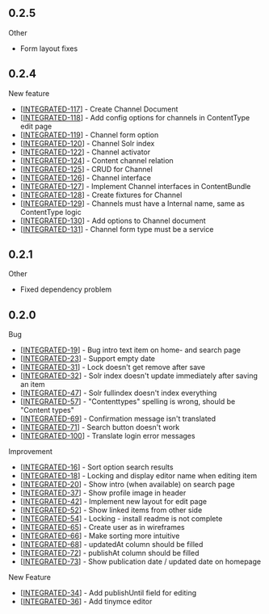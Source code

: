 ## 0.2.5 ##

Other
<ul>
<li>Form layout fixes</li>
</ul>

## 0.2.4 ##

New feature
<ul>
<li>[<a href='https://eactive.atlassian.net/browse/INTEGRATED-117'>INTEGRATED-117</a>] -         Create Channel Document
</li>
<li>[<a href='https://eactive.atlassian.net/browse/INTEGRATED-118'>INTEGRATED-118</a>] -         Add config options for channels in ContentType edit page
</li>
<li>[<a href='https://eactive.atlassian.net/browse/INTEGRATED-119'>INTEGRATED-119</a>] -         Channel form option
</li>
<li>[<a href='https://eactive.atlassian.net/browse/INTEGRATED-120'>INTEGRATED-120</a>] -         Channel Solr index
</li>
<li>[<a href='https://eactive.atlassian.net/browse/INTEGRATED-122'>INTEGRATED-122</a>] -         Channel activator
</li>
<li>[<a href='https://eactive.atlassian.net/browse/INTEGRATED-124'>INTEGRATED-124</a>] -         Content channel relation
</li>
<li>[<a href='https://eactive.atlassian.net/browse/INTEGRATED-125'>INTEGRATED-125</a>] -         CRUD for Channel
</li>
<li>[<a href='https://eactive.atlassian.net/browse/INTEGRATED-126'>INTEGRATED-126</a>] -         Channel interface
</li>
<li>[<a href='https://eactive.atlassian.net/browse/INTEGRATED-127'>INTEGRATED-127</a>] -         Implement Channel interfaces in ContentBundle
</li>
<li>[<a href='https://eactive.atlassian.net/browse/INTEGRATED-128'>INTEGRATED-128</a>] -         Create fixtures for Channel
</li>
<li>[<a href='https://eactive.atlassian.net/browse/INTEGRATED-129'>INTEGRATED-129</a>] -         Channels must have a Internal name, same as ContentType logic
</li>
<li>[<a href='https://eactive.atlassian.net/browse/INTEGRATED-130'>INTEGRATED-130</a>] -         Add options to Channel document
</li>
<li>[<a href='https://eactive.atlassian.net/browse/INTEGRATED-131'>INTEGRATED-131</a>] -         Channel form type must be a service
</li>
</ul>

## 0.2.1 ##

Other
<ul>
<li>Fixed dependency problem</li>
</ul>

## 0.2.0 ##

Bug
<ul>
<li>[<a href='https://eactive.atlassian.net/browse/INTEGRATED-19'>INTEGRATED-19</a>] -         Bug intro text item on home- and search page
</li>
<li>[<a href='https://eactive.atlassian.net/browse/INTEGRATED-23'>INTEGRATED-23</a>] -         Support empty date
</li>
<li>[<a href='https://eactive.atlassian.net/browse/INTEGRATED-31'>INTEGRATED-31</a>] -         Lock doesn&#39;t get remove after save
</li>
<li>[<a href='https://eactive.atlassian.net/browse/INTEGRATED-32'>INTEGRATED-32</a>] -         Solr index doesn&#39;t update immediately after saving an item
</li>
<li>[<a href='https://eactive.atlassian.net/browse/INTEGRATED-47'>INTEGRATED-47</a>] -         Solr fullindex doesn&#39;t index everything
</li>
<li>[<a href='https://eactive.atlassian.net/browse/INTEGRATED-57'>INTEGRATED-57</a>] -         &quot;Contenttypes&quot; spelling is wrong, should be &quot;Content types&quot;
</li>
<li>[<a href='https://eactive.atlassian.net/browse/INTEGRATED-69'>INTEGRATED-69</a>] -         Confirmation message isn&#39;t translated
</li>
<li>[<a href='https://eactive.atlassian.net/browse/INTEGRATED-71'>INTEGRATED-71</a>] -         Search button doesn&#39;t work
</li>
<li>[<a href='https://eactive.atlassian.net/browse/INTEGRATED-100'>INTEGRATED-100</a>] -         Translate login error messages
</li>
</ul>

Improvement
<ul>
<li>[<a href='https://eactive.atlassian.net/browse/INTEGRATED-16'>INTEGRATED-16</a>] -         Sort option search results
</li>
<li>[<a href='https://eactive.atlassian.net/browse/INTEGRATED-18'>INTEGRATED-18</a>] -         Locking and display editor name when editing item
</li>
<li>[<a href='https://eactive.atlassian.net/browse/INTEGRATED-20'>INTEGRATED-20</a>] -         Show intro (when available) on search page
</li>
<li>[<a href='https://eactive.atlassian.net/browse/INTEGRATED-37'>INTEGRATED-37</a>] -         Show profile image in header
</li>
<li>[<a href='https://eactive.atlassian.net/browse/INTEGRATED-42'>INTEGRATED-42</a>] -         Implement new layout for edit page
</li>
<li>[<a href='https://eactive.atlassian.net/browse/INTEGRATED-52'>INTEGRATED-52</a>] -         Show linked items from other side
</li>
<li>[<a href='https://eactive.atlassian.net/browse/INTEGRATED-54'>INTEGRATED-54</a>] -         Locking - install readme is not complete
</li>
<li>[<a href='https://eactive.atlassian.net/browse/INTEGRATED-65'>INTEGRATED-65</a>] -         Create user as in wireframes
</li>
<li>[<a href='https://eactive.atlassian.net/browse/INTEGRATED-66'>INTEGRATED-66</a>] -         Make sorting more intuitive
</li>
<li>[<a href='https://eactive.atlassian.net/browse/INTEGRATED-68'>INTEGRATED-68</a>] -         updatedAt column should be filled
</li>
<li>[<a href='https://eactive.atlassian.net/browse/INTEGRATED-72'>INTEGRATED-72</a>] -         publishAt column should be filled
</li>
<li>[<a href='https://eactive.atlassian.net/browse/INTEGRATED-73'>INTEGRATED-73</a>] -         Show publication date / updated date on homepage
</li>
</ul>
    
New Feature
<ul>
<li>[<a href='https://eactive.atlassian.net/browse/INTEGRATED-34'>INTEGRATED-34</a>] -         Add publishUntil field for editing
</li>
<li>[<a href='https://eactive.atlassian.net/browse/INTEGRATED-36'>INTEGRATED-36</a>] -         Add tinymce editor
</li>
</ul>
    